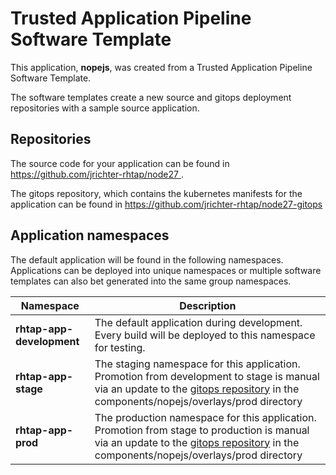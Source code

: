 # Trusted Application Pipeline Software Template

This application, **nopejs**, was created from a Trusted Application Pipeline Software Template.

The software templates create a new source and gitops deployment repositories with a sample source application. 

## Repositories

The source code for your application can be found in [https://github.com/jrichter-rhtap/node27 ](https://github.com/jrichter-rhtap/node27 ).
 
The gitops repository, which contains the kubernetes manifests for the application can be found in 
[https://github.com/jrichter-rhtap/node27-gitops ](https://github.com/jrichter-rhtap/node27-gitops ) 

## Application namespaces 

The default application will be found in the following namespaces. Applications can be deployed into unique namespaces or multiple software templates can also bet generated into the same group namespaces.  

|  Namespace   |  Description   |  
| -------- | -------- |   
| **rhtap-app-development** | The default application during development. Every build will be deployed to this namespace for testing. | 
| **rhtap-app-stage** | The staging namespace for this application. Promotion from development to stage is manual via an update to the [gitops repository](https://github.com/jrichter-rhtap/node27-gitops ) in the components/nopejs/overlays/prod directory |  
| **rhtap-app-prod** | The production namespace for this application. Promotion from stage to production is manual via an update to the [gitops repository](https://github.com/jrichter-rhtap/node27-gitops ) in the components/nopejs/overlays/prod directory | 
